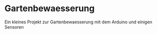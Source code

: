 # Gartenbewaesserung
Ein kleines Projekt zur Gartenbewaesserung mit dem Arduino und einigen Sensoren
